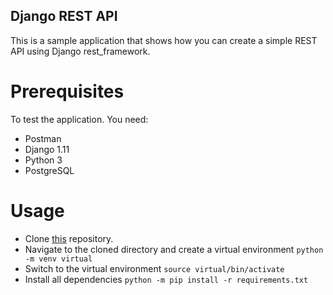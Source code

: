 ## Django REST API
This is a sample application that shows how you can create a simple REST API using Django rest_framework.

# Prerequisites
To test the application. You need:
* Postman
* Django 1.11
* Python 3
* PostgreSQL

# Usage
   * Clone [this](https://github.com/NewtonBii/django_rest_api) repository.
   * Navigate to the cloned directory and create a virtual environment ``python -m venv virtual``
   * Switch to the virtual environment ``source virtual/bin/activate``
   * Install all dependencies ``python -m pip install -r requirements.txt``
   
